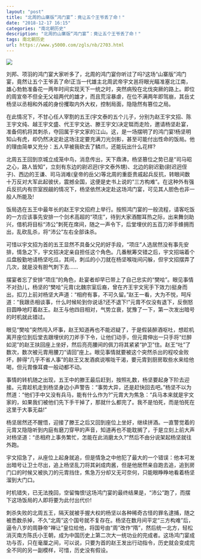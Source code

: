 ```yaml
---
layout: "post"
title: "北周的山寨版“鸿门宴”：竟让五个王爷丢了命！"
date: "2018-12-17 16:15"
categories: "南北朝历史"
description: "北周的山寨版“鸿门宴”：竟让五个王爷丢了命！"
tags: 南北朝历史
url: https://www.y5000.com/zgls/nb/2703.html
---
```






![](https://img.y5000.com/uploads/allimg/160526/4-1605261FS3M1.jpg)

刘邦、项羽的鸿门宴大家听多了，北周的鸿门宴你听过了吗?这场“山寨版”鸿门宴，竟然让五个王爷丢了命!正当一代雄主北周武帝宇文邕将眼光瞄准塞北江南，雄心勃勃准备花一两年时间实现天下一统之时，突然病殁在北伐突厥的路上。即位的周宣帝不但全无父祖两代的雄才，而且荒淫暴虐，在位不满两年即驾崩，其岳丈杨坚以丞相和外戚的身份攫取内外大权，控制局面，隐隐然有篡位之局。

在此情况下，不甘心任人宰割的五王(宇文泰的五个儿子，分别为赵王宇文招、陈王宇文纯、越王宇文盛、代王宇文达、滕王宇文)决定铤而走险，邀请杨坚赴宴，准备伺机将其刺杀，夺回属于宇文家的江山。这，是一场摆明了的鸿门宴!杨坚明知山有虎，却仍然决定赴这场注定要充满刀光剑影，甚至可能付出性命的饭局。他的理由简单又充分：五人早被我砍去了鳞爪，还能玩出什么花样?

北周五王回到京城立成笼中鸟，消息传出，天下鼎沸，杨坚篡位之势已是“司马昭之心，路人皆知”，立刻有东边的尉迟迥(宇文泰外甥)、北边的尉迟勤(尉迟迥侄子)、西边的王谦、司马消难(皇帝的岳父)等北周的重臣贵戚起兵反抗，转眼间数十万反对大军此起彼伏，震撼全国，这便是史书上说的“三方构难”。在这种外有强兵反抗内有宗室觊觎的情况下，杨坚依然决定赴这场鸿门宴，可见其人胆色也非一般人所能及!

饭局选在五王中最年长的赵王宇文招府上举行。按照鸿门宴的一般流程，请客吃饭的一方应该事先安排一个剑术高超的“项庄”，待到大家酒酣耳热之际，出来舞剑助兴，借机将目标“沛公”刺死在席间，随之一声令下，后堂埋伏的五百刀斧手蜂拥而出，乱砍乱杀，将“沛公”左右全部诛杀。

可惜以宇文招为首的五王显然不具备父兄的好手段，“项庄”人选居然没有事先安排，情急之下，宇文招决定亲自担任这个角色。几番觥筹交错之后，宇文招端着个瓜盘殷勤地请杨坚吃瓜，其间，刺瓜的小刀就在杨坚喉咙间闪躲，但宇文招摆弄了几次，就是没有胆气刺下去……

摆宴者忘了安排“项庄”的角色，赴宴者却早已带上了自己忠实的“樊哙”。眼见事情不对劲儿，杨坚的“樊哙”元胄(北魏宗室后裔，曾在齐王宇文宪手下效力)挺身而出，扣刀上前对杨坚大声道：“相府有事，不可久留。”赵王一看，大为不悦，呵斥道：“我跟丞相谈事，什么时候轮到你说话?还不退下!”元胄不仅没有退下，反倒怒目圆睁地盯着赵王。赵王与他四目相对，气势立衰，犹豫了一下，第一次发出暗号的时机就此错过。

眼见“樊哙”突然闯入坏事，赵王知道再也不能迟疑了，于是假装醉酒呕吐，想趁机离开座位到后堂去跟埋伏的刀斧手下令，让他们动手，但元胄伸出一只手将“烂醉如泥”的赵王扶回座上坐好，然后亮亮腰间的佩刀将其紧紧“护卫”住。赵王“吐”了数次，数次被元胄用腰刀“请回”座上。眼见事情就要被这个突然杀出的程咬金败坏，醉得“几乎不省人事”的赵王又发酒疯说喉咙干渴，要元胄到厨房取些水来给他喝，但元胄像耳聋一般动都不动。

事情的转机随之出现，五王中的滕王最后赶到，按照礼数，杨坚要起身下阶去迎接。元胄趁机走到杨坚身边小声警告：“事势大异，还是赶快回去吧。”杨坚不以为然道：“他们手中又没有兵马，能有什么作为?”元胄大为焦急：“兵马本来就是宇文家的，如果我们被他们先下手干掉了，那就什么都完了。我不是怕死，而是怕死在这里于大事无益!”

杨坚居然还不醒悟，迎接了滕王之后又回到座位上坐好，继续拼酒。一直警觉着的元胄又隐隐听到内庭有磨刀穿甲的声音，知道再也不能耽搁了，于是立刻上前大声对杨坚道：“丞相府上事务繁忙，怎能在此消磨太久?”然后不由分说架起杨坚就往外跑。

宇文招急了，从座位上起身就追，但是情急之中他犯了最大的一个错误：他本可发出暗号让卫士尽出，追上杨坚乱刀将其剁成肉酱，但是他居然亲自跑去追，追到房门口的时候又被执刀的元胄挡住，焦急万分却又无可奈何，只能眼睁睁地看着杨坚溜到大门口。

时机错失，已无法挽回，空留悔恨!这场鸿门宴的最终结果是，“沛公”跑了，而摆下这场饭局的人即将要为此付出代价!

刺杀失败的北周五王，隔天就被手握大权的杨坚以各种稀奇古怪的罪名逮捕，随之被悉数杀掉，不久“北周”这个国号就不复存在。杨坚在数月间平定“三方构难”后，逼令八岁的周静帝“禅让”皇位给他，将国号由“周”改作“隋”，然后统一北方，轻松消灭南方陈氏小王朝，成为中国历史上第二次大一统功业的完成者。这场鸿门宴成功与否，只在毫厘之间，可以说，只要为首的赵王发出行动指令，历史就会变成完全不同的另一副模样，可惜，历史没有假设。
